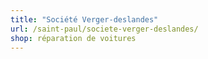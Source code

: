 ```yaml
---
title: "Société Verger-deslandes"
url: /saint-paul/societe-verger-deslandes/
shop: réparation de voitures
---
```

